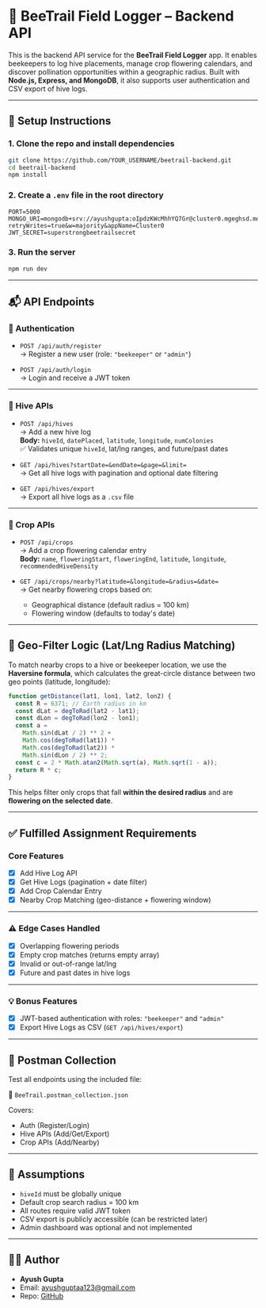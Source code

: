 
# 🐝 BeeTrail Field Logger – Backend API

This is the backend API service for the **BeeTrail Field Logger** app. It enables beekeepers to log hive placements, manage crop flowering calendars, and discover pollination opportunities within a geographic radius. Built with **Node.js, Express, and MongoDB**, it also supports user authentication and CSV export of hive logs.

---

## 🚀 Setup Instructions

### 1. Clone the repo and install dependencies

```bash
git clone https://github.com/YOUR_USERNAME/beetrail-backend.git
cd beetrail-backend
npm install
```

### 2. Create a `.env` file in the root directory

```env
PORT=5000
MONGO_URI=mongodb+srv://ayushgupta:oIpdzKWcMhhYQ7Gr@cluster0.mgeghsd.mongodb.net/?retryWrites=true&w=majority&appName=Cluster0
JWT_SECRET=superstrongbeetrailsecret
```

### 3. Run the server

```bash
npm run dev
```

---

## 📬 API Endpoints

### 🔐 Authentication

- `POST /api/auth/register`  
  → Register a new user (role: `"beekeeper"` or `"admin"`)

- `POST /api/auth/login`  
  → Login and receive a JWT token

---

### 🐝 Hive APIs

- `POST /api/hives`  
  → Add a new hive log  
  **Body:** `hiveId`, `datePlaced`, `latitude`, `longitude`, `numColonies`  
  ✅ Validates unique `hiveId`, lat/lng ranges, and future/past dates

- `GET /api/hives?startDate=&endDate=&page=&limit=`  
  → Get all hive logs with pagination and optional date filtering

- `GET /api/hives/export`  
  → Export all hive logs as a `.csv` file

---

### 🌻 Crop APIs

- `POST /api/crops`  
  → Add a crop flowering calendar entry  
  **Body:** `name`, `floweringStart`, `floweringEnd`, `latitude`, `longitude`, `recommendedHiveDensity`

- `GET /api/crops/nearby?latitude=&longitude=&radius=&date=`  
  → Get nearby flowering crops based on:
  - Geographical distance (default radius = 100 km)
  - Flowering window (defaults to today's date)

---

## 📍 Geo-Filter Logic (Lat/Lng Radius Matching)

To match nearby crops to a hive or beekeeper location, we use the **Haversine formula**, which calculates the great-circle distance between two geo points (latitude, longitude):

```js
function getDistance(lat1, lon1, lat2, lon2) {
  const R = 6371; // Earth radius in km
  const dLat = degToRad(lat2 - lat1);
  const dLon = degToRad(lon2 - lon1);
  const a =
    Math.sin(dLat / 2) ** 2 +
    Math.cos(degToRad(lat1)) *
    Math.cos(degToRad(lat2)) *
    Math.sin(dLon / 2) ** 2;
  const c = 2 * Math.atan2(Math.sqrt(a), Math.sqrt(1 - a));
  return R * c;
}
```

This helps filter only crops that fall **within the desired radius** and are **flowering on the selected date**.

---

## ✅ Fulfilled Assignment Requirements

### Core Features

- [x] Add Hive Log API
- [x] Get Hive Logs (pagination + date filter)
- [x] Add Crop Calendar Entry
- [x] Nearby Crop Matching (geo-distance + flowering window)

---

### ⚠️ Edge Cases Handled

- [x] Overlapping flowering periods
- [x] Empty crop matches (returns empty array)
- [x] Invalid or out-of-range lat/lng
- [x] Future and past dates in hive logs

---

### 💡 Bonus Features

- [x] JWT-based authentication with roles: `"beekeeper"` and `"admin"`
- [x] Export Hive Logs as CSV (`GET /api/hives/export`)

---

## 🧪 Postman Collection

Test all endpoints using the included file:

📄 `BeeTrail.postman_collection.json`

Covers:
- Auth (Register/Login)
- Hive APIs (Add/Get/Export)
- Crop APIs (Add/Nearby)

---

## 📌 Assumptions

- `hiveId` must be globally unique
- Default crop search radius = 100 km
- All routes require valid JWT token
- CSV export is publicly accessible (can be restricted later)
- Admin dashboard was optional and not implemented

---

## 👨‍💻 Author

- **Ayush Gupta**
- Email: ayushguptaa123@gmail.com
- Repo: [GitHub](https://github.com/oddster08/beetrail-backend)
